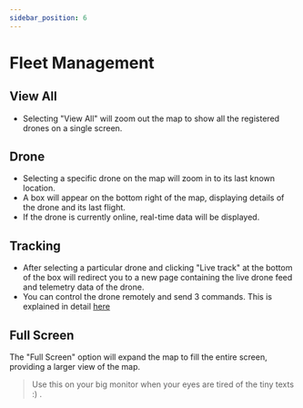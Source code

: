 ```yaml
---
sidebar_position: 6
---
```


# Fleet Management

## View All

- Selecting "View All" will zoom out the map to show all the registered drones on a single screen.

## Drone

- Selecting a specific drone on the map will zoom in to its last known location.
- A box will appear on the bottom right of the map, displaying details of the drone and its last flight.
- If the drone is currently online, real-time data will be displayed.

## Tracking
- After selecting a particular drone and clicking "Live track" at the bottom of the box will redirect you to a new page containing the live drone feed and telemetry data of the drone. 
- You can control the drone remotely and send 3 commands. This is explained in detail [here](/matrix%20console/features/flight-operations.md) 

## Full Screen

The "Full Screen" option will expand the map to fill the entire screen, providing a larger view of the map.

> Use this on your big monitor when your eyes are tired of the tiny texts :) .
